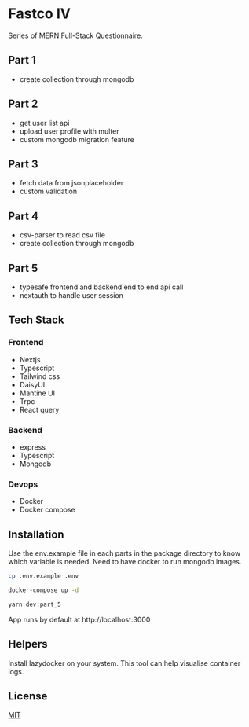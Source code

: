 # Fastco IV

Series of MERN Full-Stack Questionnaire.

## Part 1

- create collection through mongodb

## Part 2

- get user list api
- upload user profile with multer
- custom mongodb migration feature

## Part 3

- fetch data from jsonplaceholder
- custom validation

## Part 4

- csv-parser to read csv file
- create collection through mongodb

## Part 5

- typesafe frontend and backend end to end api call
- nextauth to handle user session

## Tech Stack

### Frontend

- Nextjs
- Typescript
- Tailwind css
- DaisyUI
- Mantine UI
- Trpc
- React query

### Backend

- express
- Typescript
- Mongodb

### Devops

- Docker
- Docker compose

## Installation

Use the env.example file in each parts in the package directory to know which variable is needed. Need to have docker to run mongodb images.

```bash
cp .env.example .env
```

```bash
docker-compose up -d
```

```bash
yarn dev:part_5
```

App runs by default at http://localhost:3000

## Helpers

Install lazydocker on your system. This tool can help visualise container logs.

## License

[MIT](https://choosealicense.com/licenses/mit/)
